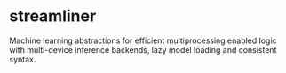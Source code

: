 # streamliner
Machine learning abstractions for efficient multiprocessing enabled logic with multi-device inference backends, lazy model loading and consistent syntax.
